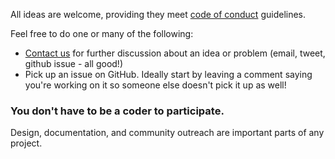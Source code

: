 All ideas are welcome, providing they meet [code of conduct](CODE_OF_CONDUCT.md) guidelines.

Feel free to do one or many of the following: 
- [Contact us](http://www.codeisscience.com/contact/) for further discussion about an idea or problem (email, tweet, github issue - all good!)
- Pick up an issue on GitHub. Ideally start by leaving a comment saying you're working on it so someone else doesn't pick it up as well! 

### You don't have to be a coder to participate. 
Design, documentation, and community outreach are important parts of any project. 